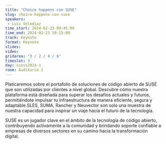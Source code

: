 ```yaml
---
title: "Choice happens con SUSE"
slug: choice-happens-con-suse
speakers:
 - Luis Velediaz
time_start: 2024-02-23 09:45:00
time_end: 2024-02-23 10:15:00
track: Keynote
format: Keynote
slides: 
video: 
gridarea: "3 / 2 / 4 / 6"
timeslot: 3
day: ccoss2024-1
room: Auditorio 1
---
```


Platicaremos sobre el portafolio de soluciones de código abierto de SUSE que son utilizadas por clientes a nivel global. Descubre cómo nuestra plataforma está diseñada para superar los desafíos actuales y futuros, permitiéndote impulsar tu infraestructura de manera eficiente, segura y adaptable.SLES, SUMA, Rancher y Neuvector son solo una muestra de nuestra capacidad para inspirar un viaje hacia el futuro de la tecnología.

SUSE es un jugador clave en el ámbito de la tecnología de código abierto, contribuyendo activamente a la comunidad y brindando soporte confiable a empresas de diversos sectores en su camino hacia la transformación digital.